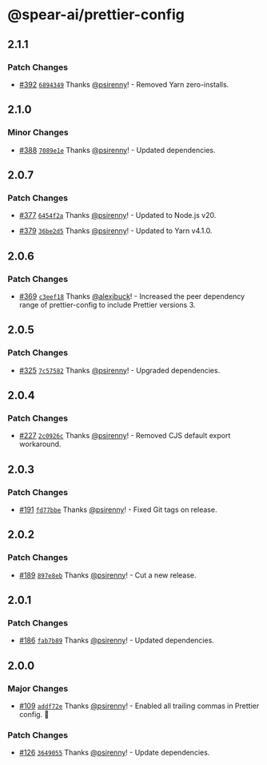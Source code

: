 # @spear-ai/prettier-config

## 2.1.1

### Patch Changes

- [#392](https://github.com/spear-ai/citizen/pull/392) [`6894349`](https://github.com/spear-ai/citizen/commit/68943496452873a28c14135f94a959fd4d8c943c) Thanks [@psirenny](https://github.com/psirenny)! - Removed Yarn zero-installs.

## 2.1.0

### Minor Changes

- [#388](https://github.com/spear-ai/citizen/pull/388) [`7089e1e`](https://github.com/spear-ai/citizen/commit/7089e1ebb66d843e307b301aec30995a235fc9f1) Thanks [@psirenny](https://github.com/psirenny)! - Updated dependencies.

## 2.0.7

### Patch Changes

- [#377](https://github.com/spear-ai/citizen/pull/377) [`6454f2a`](https://github.com/spear-ai/citizen/commit/6454f2a1ec982bf89096c4d1ff19e4df4229ab03) Thanks [@psirenny](https://github.com/psirenny)! - Updated to Node.js v20.

- [#379](https://github.com/spear-ai/citizen/pull/379) [`36be2d5`](https://github.com/spear-ai/citizen/commit/36be2d56454eeeba9e0ea085074137d8709561ba) Thanks [@psirenny](https://github.com/psirenny)! - Updated to Yarn v4.1.0.

## 2.0.6

### Patch Changes

- [#369](https://github.com/spear-ai/citizen/pull/369) [`c3eef18`](https://github.com/spear-ai/citizen/commit/c3eef180676c4fc7a32e47fc6ae4aeab9ad750b1) Thanks [@alexjbuck](https://github.com/alexjbuck)! - Increased the peer dependency range of prettier-config to include Prettier versions 3.

## 2.0.5

### Patch Changes

- [#325](https://github.com/spear-ai/citizen/pull/325) [`7c57582`](https://github.com/spear-ai/citizen/commit/7c575826949627c392accbff1e6cacc7b2d5d76a) Thanks [@psirenny](https://github.com/psirenny)! - Upgraded dependencies.

## 2.0.4

### Patch Changes

- [#227](https://github.com/spear-ai/citizen/pull/227) [`2c0926c`](https://github.com/spear-ai/citizen/commit/2c0926c6b0e8d217fffb9d25e943437805f9da8d) Thanks [@psirenny](https://github.com/psirenny)! - Removed CJS default export workaround.

## 2.0.3

### Patch Changes

- [#191](https://github.com/spear-ai/citizen/pull/191) [`fd77bbe`](https://github.com/spear-ai/citizen/commit/fd77bbeb08fd981e36368fa1de55ea92b93ed880) Thanks [@psirenny](https://github.com/psirenny)! - Fixed Git tags on release.

## 2.0.2

### Patch Changes

- [#189](https://github.com/spear-ai/citizen/pull/189) [`897e8eb`](https://github.com/spear-ai/citizen/commit/897e8ebb48b9651457aee5606bffbf8799397d24) Thanks [@psirenny](https://github.com/psirenny)! - Cut a new release.

## 2.0.1

### Patch Changes

- [#186](https://github.com/spear-ai/citizen/pull/186) [`fab7b89`](https://github.com/spear-ai/citizen/commit/fab7b895fe2ee781fb62c80f168be5fca17e7ec0) Thanks [@psirenny](https://github.com/psirenny)! - Updated dependencies.

## 2.0.0

### Major Changes

- [#109](https://github.com/spear-ai/citizen/pull/109) [`addf72e`](https://github.com/spear-ai/citizen/commit/addf72ea96ea76a237f3e42fd4e7227f907f2513) Thanks [@psirenny](https://github.com/psirenny)! - Enabled all trailing commas in Prettier config. 🎉

### Patch Changes

- [#126](https://github.com/spear-ai/citizen/pull/126) [`3649055`](https://github.com/spear-ai/citizen/commit/3649055e97e0dfef30036e14f93f1d9868b5a1f2) Thanks [@psirenny](https://github.com/psirenny)! - Update dependencies.
